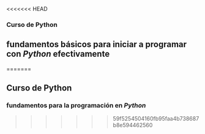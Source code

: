 <<<<<<< HEAD
### Curso de Python
## fundamentos básicos para iniciar a programar con *Python* efectivamente
=======
## Curso de Python
### fundamentos para la programación en *Python*
>>>>>>> 59f5254504160fb95faa4b738687b8e594462560
